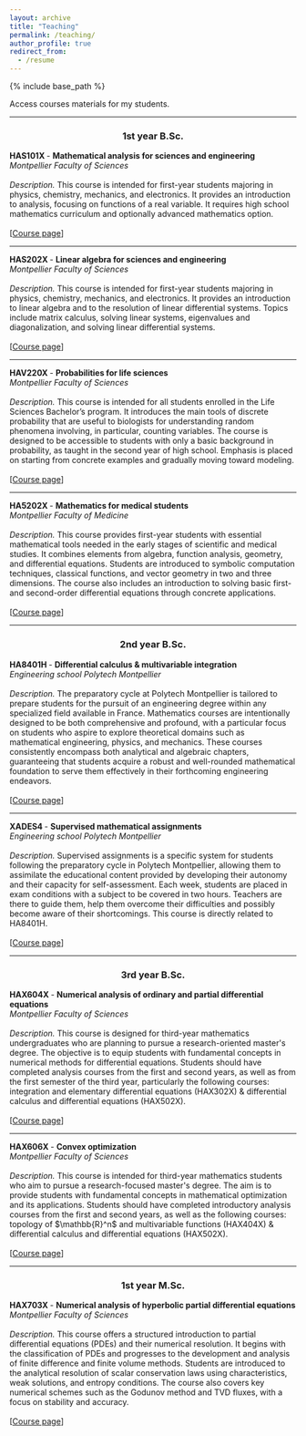 ```yaml
---
layout: archive
title: "Teaching"
permalink: /teaching/
author_profile: true
redirect_from:
  - /resume
---
```


{% include base_path %}

Access courses materials for my students.

---

<h3 style="text-align:center;">1st year B.Sc.</h3>

<p><b> HAS101X </b> - <b> Mathematical analysis for sciences and engineering </b><br>
<i> Montpellier Faculty of Sciences </i> <br><br>
<i> Description. </i> This course is intended for first-year students majoring in physics, chemistry, mechanics, and electronics. It provides an introduction to analysis, focusing on functions of a real variable. It requires high school mathematics curriculum and optionally advanced mathematics option. <br><br>
[<a href="https://sachacardonna.github.io/teaching/HAS101X">Course page</a>]</p>

***

<p><b> HAS202X </b> - <b> Linear algebra for sciences and engineering </b><br>
<i> Montpellier Faculty of Sciences </i> <br><br>
<i> Description. </i> This course is intended for first-year students majoring in physics, chemistry, mechanics, and electronics. It provides an introduction to linear algebra and to the resolution of linear differential systems. Topics include matrix calculus, solving linear systems, eigenvalues and diagonalization, and solving linear differential systems. <br><br>
[<a href="https://sachacardonna.github.io/teaching/HAS202X">Course page</a>]</p>

***

<p><b> HAV220X </b> - <b> Probabilities for life sciences </b><br>
<i> Montpellier Faculty of Sciences </i> <br><br>
<i> Description. </i> This course is intended for all students enrolled in the Life Sciences Bachelor’s program. It introduces the main tools of discrete probability that are useful to biologists for understanding random phenomena involving, in particular, counting variables. The course is designed to be accessible to students with only a basic background in probability, as taught in the second year of high school. Emphasis is placed on starting from concrete examples and gradually moving toward modeling. <br><br>
[<a href="https://sachacardonna.github.io/teaching/HAV220X">Course page</a>]</p>

***

<p><b> HA5202X </b> - <b> Mathematics for medical students </b><br>
<i> Montpellier Faculty of Medicine </i> <br><br>
<i> Description. </i> This course provides first-year students with essential mathematical tools needed in the early stages of scientific and medical studies. It combines elements from algebra, function analysis, geometry, and differential equations. Students are introduced to symbolic computation techniques, classical functions, and vector geometry in two and three dimensions. The course also includes an introduction to solving basic first- and second-order differential equations through concrete applications. <br><br>
[<a href="https://sachacardonna.github.io/teaching/HA5202X">Course page</a>]</p>

---

<h3 style="text-align:center;">2nd year B.Sc.</h3>

<p><b> HA8401H </b> - <b> Differential calculus & multivariable integration </b><br>
<i> Engineering school Polytech Montpellier </i> <br><br>
<i> Description. </i> The preparatory cycle at Polytech Montpellier is tailored to prepare students for the pursuit of an engineering degree within any specialized field available in France. Mathematics courses are intentionally designed to be both comprehensive and profound, with a particular focus on students who aspire to explore theoretical domains such as mathematical engineering, physics, and mechanics. These courses consistently encompass both analytical and algebraic chapters, guaranteeing that students acquire a robust and well-rounded mathematical foundation to serve them effectively in their forthcoming engineering endeavors. <br><br>
[<a href="https://sachacardonna.github.io/teaching/HA8401H">Course page</a>]</p>

***

<p><b> XADES4 </b> - <b> Supervised mathematical assignments </b><br>
<i> Engineering school Polytech Montpellier </i> <br><br>
<i> Description. </i> Supervised assignments is a specific system for students following the preparatory cycle in Polytech Montpellier, allowing them to assimilate the educational content provided by developing their autonomy and their capacity for self-assessment.  
Each week, students are placed in exam conditions with a subject to be covered in two hours. Teachers are there to guide them, help them overcome their difficulties and possibly become aware of their shortcomings. This course is directly related to HA8401H. <br><br>
[<a href="https://sachacardonna.github.io/teaching/HA8401H">Course page</a>]</p>

---

<h3 style="text-align:center;">3rd year B.Sc.</h3>

<p><b> HAX604X </b> - <b> Numerical analysis of ordinary and partial differential equations </b><br>
<i> Montpellier Faculty of Sciences </i> <br><br>
<i> Description. </i> This course is designed for third-year mathematics undergraduates who are planning to pursue a research-oriented master's degree. The objective is to equip students with fundamental concepts in numerical methods for differential equations. Students should have completed analysis courses from the first and second years, as well as from the first semester of the third year, particularly the following courses: integration and elementary differential equations (HAX302X) & differential calculus and differential equations (HAX502X). <br><br>
[<a href="https://sachacardonna.github.io/teaching/HAX604X">Course page</a>]</p>

***

<p><b> HAX606X </b> - <b> Convex optimization </b><br>
<i> Montpellier Faculty of Sciences </i> <br><br>
<i> Description. </i> This course is intended for third-year mathematics students who aim to pursue a research-focused master's degree. The aim is to provide students with fundamental concepts in mathematical optimization and its applications. Students should have completed introductory analysis courses from the first and second years, as well as the following courses: topology of $\mathbb{R}^n$ and multivariable functions (HAX404X) & differential calculus and differential equations (HAX502X). <br><br>
[<a href="https://sachacardonna.github.io/teaching/HAX606X">Course page</a>]</p>

---

<h3 style="text-align:center;">1st year M.Sc.</h3>

<p><b> HAX703X </b> - <b> Numerical analysis of hyperbolic partial differential equations </b><br>
<i> Montpellier Faculty of Sciences </i> <br><br>
<i> Description. </i> This course offers a structured introduction to partial differential equations (PDEs) and their numerical resolution. It begins with the classification of PDEs and progresses to the development and analysis of finite difference and finite volume methods. Students are introduced to the analytical resolution of scalar conservation laws using characteristics, weak solutions, and entropy conditions. The course also covers key numerical schemes such as the Godunov method and TVD fluxes, with a focus on stability and accuracy. <br><br>
[<a href="https://sachacardonna.github.io/teaching/HAX703X">Course page</a>]</p>